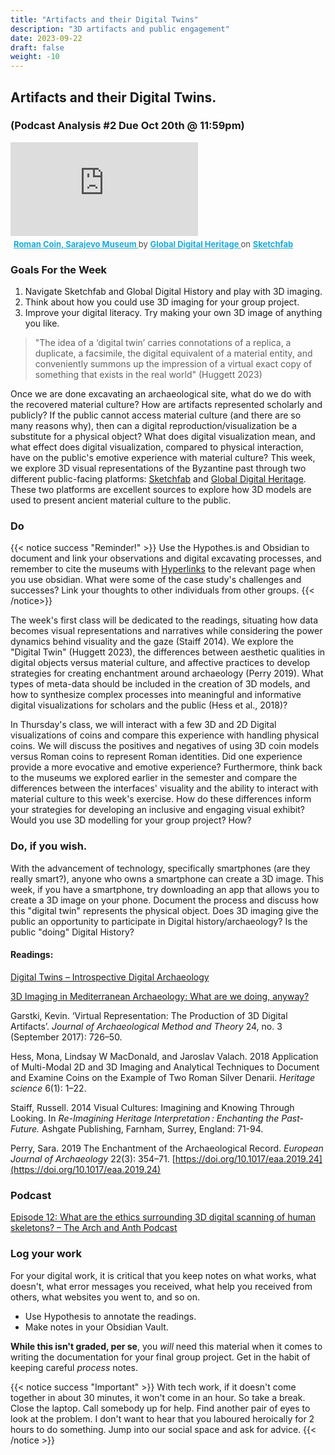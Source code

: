```yaml
---
title: "Artifacts and their Digital Twins"
description: "3D artifacts and public engagement"
date: 2023-09-22
draft: false
weight: -10
---
```

## Artifacts and their Digital Twins. 

### (Podcast Analysis #2 Due Oct 20th @ 11:59pm)

<div class="sketchfab-embed-wrapper"> <iframe title="Roman Coin, Sarajevo Museum" frameborder="0" allowfullscreen mozallowfullscreen="true" webkitallowfullscreen="true" allow="autoplay; fullscreen; xr-spatial-tracking" xr-spatial-tracking execution-while-out-of-viewport execution-while-not-rendered web-share src="https://sketchfab.com/models/f7845ac315af44329ba39b67bf46b336/embed"> </iframe> <p style="font-size: 13px; font-weight: normal; margin: 5px; color: #4A4A4A;"> <a href="https://sketchfab.com/3d-models/roman-coin-sarajevo-museum-f7845ac315af44329ba39b67bf46b336?utm_medium=embed&utm_campaign=share-popup&utm_content=f7845ac315af44329ba39b67bf46b336" target="_blank" rel="nofollow" style="font-weight: bold; color: #1CAAD9;"> Roman Coin, Sarajevo Museum </a> by <a href="https://sketchfab.com/GlobalDigitalHeritage?utm_medium=embed&utm_campaign=share-popup&utm_content=f7845ac315af44329ba39b67bf46b336" target="_blank" rel="nofollow" style="font-weight: bold; color: #1CAAD9;"> Global Digital Heritage </a> on <a href="https://sketchfab.com?utm_medium=embed&utm_campaign=share-popup&utm_content=f7845ac315af44329ba39b67bf46b336" target="_blank" rel="nofollow" style="font-weight: bold; color: #1CAAD9;">Sketchfab</a></p></div>

### Goals For the Week
1) Navigate Sketchfab and Global Digital History and play with 3D imaging.
2) Think about how you could use 3D imaging for your group project.
3) Improve your digital literacy. Try making your own 3D image of anything you like.

>"The idea of a ‘digital twin’ carries connotations of a replica, a duplicate, a facsimile, the digital equivalent of a material entity, and conveniently summons up the impression of a virtual exact copy of something that exists in the real world" (Huggett 2023)

Once we are done excavating an archaeological site, what do we do with the recovered material culture? How are artifacts represented scholarly and publicly? If the public cannot access material culture (and there are so many reasons why), then can a digital reproduction/visualization be a substitute for a physical object? What does digital visualization mean, and what effect does digital visualization, compared to physical interaction, have on the public's emotive experience with material culture? This week, we explore 3D visual representations of the Byzantine past through two different public-facing platforms: [Sketchfab](https://sketchfab.com/) and [Global Digital Heritage](https://globaldigitalheritage.org/). These two platforms are excellent sources to explore how 3D models are used to present ancient material culture to the public. 

### Do

{{< notice success "Reminder!" >}} Use the Hypothes.is and Obsidian to document and link your observations and digital excavating processes, and remember to cite the museums with [Hyperlinks](https://www.byzantinemuseum.gr/en/) to the relevant page when you use obsidian. What were some of the case study's challenges and successes? Link your thoughts to other individuals from other groups. {{< /notice>}}

The week's first class will be dedicated to the readings, situating how data becomes visual representations and narratives while considering the power dynamics behind visuality and the gaze (Staiff 2014). We explore the "Digital Twin" (Huggett 2023), the differences between aesthetic qualities in digital objects versus material culture, and affective practices to develop strategies for creating enchantment around archaeology (Perry 2019). What types of meta-data should be included in the creation of 3D models, and how to synthesize complex processes into meaningful and informative digital visualizations for scholars and the public (Hess et al., 2018)? 

In Thursday's class, we will interact with a few 3D and 2D Digital visualizations of coins and compare this experience with handling physical coins. We will discuss the positives and negatives of using 3D coin models versus Roman coins to represent Roman identities. Did one experience provide a more evocative and emotive experience? Furthermore, think back to the museums we explored earlier in the semester and compare the differences between the interfaces' visuality and the ability to interact with material culture to this week's exercise. How do these differences inform your strategies for developing an inclusive and engaging visual exhibit? Would you use 3D modelling for your group project? How?

### Do, if you wish.

With the advancement of technology, specifically smartphones (are they really smart?), anyone who owns a smartphone can create a 3D image. This week, if you have a smartphone, try downloading an app that allows you to create a 3D image on your phone. Document the process and discuss how this "digital twin" represents the physical object. Does 3D imaging give the public an opportunity to participate in Digital history/archaeology? Is the public "doing" Digital History?


#### Readings:

[Digital Twins – Introspective Digital Archaeology](https://introspectivedigitalarchaeology.com/2023/06/27/digital-twins/#more-3303) 

[3D Imaging in Mediterranean Archaeology: What are we doing, anyway? ](https://mediterraneanworld.wordpress.com/2013/10/31/3d-imaging-in-mediterranean-archaeology-what-are-we-doing-anyway/) 

Garstki, Kevin. ‘Virtual Representation: The Production of 3D Digital Artifacts’. _Journal of Archaeological Method and Theory_ 24, no. 3 (September 2017): 726–50. 

Hess, Mona, Lindsay W MacDonald, and Jaroslav Valach. 2018   Application of Multi-Modal 2D and 3D Imaging and Analytical Techniques to Document and Examine Coins on the Example of Two Roman Silver Denarii. *Heritage science* 6(1): 1–22. 

Staiff, Russell. 2014   Visual Cultures: Imagining and Knowing Through Looking. In *Re-Imagining Heritage Interpretation : Enchanting the Past-Future.* Ashgate Publishing, Farnham, Surrey, England: 71-94.

Perry, Sara. 2019   The Enchantment of the Archaeological Record. _European Journal of Archaeology_ 22(3): 354–71. [https://doi.org/10.1017/eaa.2019.24](https://doi.org/10.1017/eaa.2019.24) 
### Podcast

[Episode 12: What are the ethics surrounding 3D digital scanning of human skeletons? – The Arch and Anth Podcast](https://archandanth.com/episode-12-interview-with-cara-hirst/) 

### Log your work

For your digital work, it is critical that you keep notes on what works, what doesn't, what error messages you received, what help you received from others, what websites you went to, and so on.

+ Use Hypothesis to annotate the readings.
+ Make notes in your Obsidian Vault. 

**While this isn't graded, per se**, you _will_ need this material when it comes to writing the documentation for your final group project. Get in the habit of keeping careful _process_ notes.

{{< notice success "Important" >}} With tech work, if it doesn't come together in about 30 minutes, it won't come in an hour. So take a break. Close the laptop. Call somebody up for help. Find another pair of eyes to look at the problem. I don't want to hear that you laboured heroically for 2 hours to do something. Jump into our social space and ask for advice.
{{< /notice >}}

